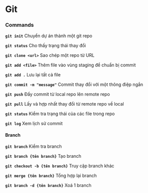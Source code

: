 # **Git** 

### Commands
**`git init`** Chuyển dự án thành một git repo

**`git status`**  Cho thấy trạng thái thay đổi

**`git clone <url>`** Sao chép một repo từ URL

**`git add <file>`** Thêm file vào vùng staging để chuẩn bị commit 

**`git add .`** Lưu lại tất cả file

**`git commit -m "message"`** Commit thay đổi với một thông điệp ngắn

**`git push`** Đẩy commit từ local repo lên remote repo

**`git pull`** Lấy và hợp nhất thay đổi từ remote repo về local

**`git status`** Kiểm tra trạng thái của các file trong repo

**`git log`** Xem lịch sử commit

#### Branch
**`git branch`** Kiểm tra branch

**`git branch {tên branch}`** Tạo branch

**`git checkout -b {tên branch}`** Truy cập branch khác

**`git merge {tên branch}`** Tổng hợp lại branch

**`git branch -d {tên branch}`** Xoá 1 branch 